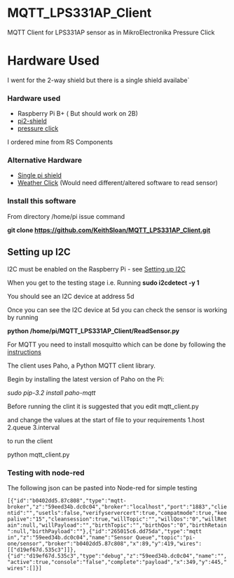 # MQTT_LPS331AP_Client
MQTT Client for LPS331AP sensor as in MikroElectronika Pressure Click

# Hardware Used
I went for the 2-way shield but there is a single shield availabe`
### Hardware used
* Raspberry Pi B+ ( But should work on 2B)
* [pi2-shield](http://www.mikroe.com/click/pi2-shield/)
* [pressure click](http://www.mikroe.com/click/pressure/)

I ordered mine from RS Components

### Alternative Hardware
* [Single pi shield](http://www.mikroe.com/click/pi-shield/)
* [Weather Click](http://www.mikroe.com/click/weather/)
(Would need different/altered software to read sensor)

### Install this software
From directory /home/pi issue command

**git clone https://github.com/KeithSloan/MQTT_LPS331AP_Client.git**

## Setting up I2C
I2C must be enabled on the Raspberry Pi - 
see [Setting up I2C](http://www.raspberrypi-spy.co.uk/2014/11/enabling-the-i2c-interface-on-the-raspberry-pi)

When you get to the testing stage i.e. Running 
**sudo i2cdetect -y 1**

You should see an I2C device at address 5d

Once you can see the I2C device at 5d you can check the sensor is working by running

**python /home/pi/MQTT_LPS331AP_Client/ReadSensor.py**

For MQTT you need to install mosquitto which can be done by following the [instructions](http://mosquitto.org/2013/01/mosquitto-debian-repository/)

The client uses Paho, a Python MQTT client library.

Begin by installing the latest version of Paho on the Pi:

*sudo pip-3.2 install paho-mqtt*

Before running the clint it is suggested that you edit mqtt_client.py

and change the values at the start of file to your requirements
1.host
2.queue
3.interval

to run the client

python mqtt_client.py

### Testing with node-red

The following json can be pasted into Node-red for simple testing

`[{"id":"b0402dd5.87c808","type":"mqtt-broker","z":"59eed34b.dc0c04","broker":"localhost","port":"1883","clientid":"","usetls":false,"verifyservercert":true,"compatmode":true,"keepalive":"15","cleansession":true,"willTopic":"","willQos":"0","willRetain":null,"willPayload":"","birthTopic":"","birthQos":"0","birthRetain":null,"birthPayload":""},{"id":"265015c6.dd75da","type":"mqtt in","z":"59eed34b.dc0c04","name":"Sensor Queue","topic":"pi-one/sensor","broker":"b0402dd5.87c808","x":89,"y":419,"wires":[["d19ef67d.535c3"]]},{"id":"d19ef67d.535c3","type":"debug","z":"59eed34b.dc0c04","name":"","active":true,"console":"false","complete":"payload","x":349,"y":445,"wires":[]}]
`
